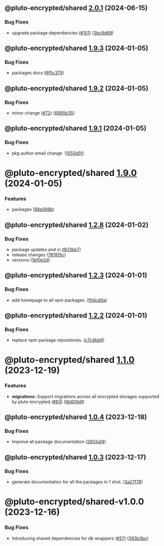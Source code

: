 ## @pluto-encrypted/shared [2.0.1](https://github.com/atala-community-projects/pluto-encrypted/compare/@pluto-encrypted/shared@2.0.0...@pluto-encrypted/shared@2.0.1) (2024-06-15)


### Bug Fixes

* upgrade package dependencies ([#101](https://github.com/atala-community-projects/pluto-encrypted/issues/101)) ([3bc9d69](https://github.com/atala-community-projects/pluto-encrypted/commit/3bc9d694e24abc9f3d96862081be4b846e63d423))

## @pluto-encrypted/shared [1.9.3](https://github.com/atala-community-projects/pluto-encrypted/compare/@pluto-encrypted/shared@1.9.2...@pluto-encrypted/shared@1.9.3) (2024-01-05)


### Bug Fixes

* packages docs ([6f5c375](https://github.com/atala-community-projects/pluto-encrypted/commit/6f5c375f198ac4fb09aa6f15af08881e779a7b0d))

## @pluto-encrypted/shared [1.9.2](https://github.com/atala-community-projects/pluto-encrypted/compare/@pluto-encrypted/shared@1.9.1...@pluto-encrypted/shared@1.9.2) (2024-01-05)


### Bug Fixes

* minor change ([#72](https://github.com/atala-community-projects/pluto-encrypted/issues/72)) ([6895b35](https://github.com/atala-community-projects/pluto-encrypted/commit/6895b35c5f144a4a5282e8afdba8f796837a9bfa))

## @pluto-encrypted/shared [1.9.1](https://github.com/atala-community-projects/pluto-encrypted/compare/@pluto-encrypted/shared@1.9.0...@pluto-encrypted/shared@1.9.1) (2024-01-05)


### Bug Fixes

* pkg author email change. ([1550d5f](https://github.com/atala-community-projects/pluto-encrypted/commit/1550d5f968caac92add817fb79716a6a54ab4bc3))

# @pluto-encrypted/shared [1.9.0](https://github.com/atala-community-projects/pluto-encrypted/compare/@pluto-encrypted/shared@1.8.0...@pluto-encrypted/shared@1.9.0) (2024-01-05)


### Features

* packages ([88e569b](https://github.com/atala-community-projects/pluto-encrypted/commit/88e569b05129d1b0f586f5aded5d8dd645cd285f))

## @pluto-encrypted/shared [1.2.8](https://github.com/atala-community-projects/pluto-encrypted/compare/@pluto-encrypted/shared@1.2.7...@pluto-encrypted/shared@1.2.8) (2024-01-02)


### Bug Fixes

* package updates and ci ([fb13bb7](https://github.com/atala-community-projects/pluto-encrypted/commit/fb13bb7942568b50b41f0c777fb1173bcd63dd3b))
* release changes ([781915c](https://github.com/atala-community-projects/pluto-encrypted/commit/781915ccd4443bae3b8716de76929aaf1af3cd3e))
* versions ([1bf0e2d](https://github.com/atala-community-projects/pluto-encrypted/commit/1bf0e2dbc9fb388f90c494858019af0ac29681da))

## @pluto-encrypted/shared [1.2.3](https://github.com/atala-community-projects/pluto-encrypted/compare/@pluto-encrypted/shared@1.2.2...@pluto-encrypted/shared@1.2.3) (2024-01-01)


### Bug Fixes

* add homepage to all npm packages. ([f0dcd0a](https://github.com/atala-community-projects/pluto-encrypted/commit/f0dcd0a90ff8cf5278de1158a6e90298d25d43c4))

## @pluto-encrypted/shared [1.2.2](https://github.com/atala-community-projects/pluto-encrypted/compare/@pluto-encrypted/shared@1.2.1...@pluto-encrypted/shared@1.2.2) (2024-01-01)


### Bug Fixes

* replace npm package repositories. ([c7c4bb9](https://github.com/atala-community-projects/pluto-encrypted/commit/c7c4bb9e5ab55762ac44bc9caa1b98094088647d))

# @pluto-encrypted/shared [1.1.0](https://github.com/elribonazo/pluto-encrypted/compare/@pluto-encrypted/shared@1.0.4...@pluto-encrypted/shared@1.1.0) (2023-12-19)


### Features

* **migrations:** Support migrations across all encrypted storages supported by pluto encrypted ([#63](https://github.com/elribonazo/pluto-encrypted/issues/63)) ([6b609df](https://github.com/elribonazo/pluto-encrypted/commit/6b609df8cf893a269fc0c1f8026db0caa6098ac5))

## @pluto-encrypted/shared [1.0.4](https://github.com/elribonazo/pluto-encrypted/compare/@pluto-encrypted/shared@1.0.3...@pluto-encrypted/shared@1.0.4) (2023-12-18)


### Bug Fixes

* Improve all package documentation ([2602af4](https://github.com/elribonazo/pluto-encrypted/commit/2602af4f37f97eb2f70d39d79eb3c3e715e7cead))

## @pluto-encrypted/shared [1.0.3](https://github.com/elribonazo/pluto-encrypted/compare/@pluto-encrypted/shared@1.0.2...@pluto-encrypted/shared@1.0.3) (2023-12-17)


### Bug Fixes

* generate documentation for all the packages in 1 shot. ([3a27f78](https://github.com/elribonazo/pluto-encrypted/commit/3a27f78d122855a353efe814fdb7e48e0222ade2))

# @pluto-encrypted/shared-v1.0.0 (2023-12-16)


### Bug Fixes

* Introducing shared dependencies for db wrappers ([#57](https://github.com/elribonazo/pluto-encrypted/issues/57)) ([393b3bc](https://github.com/elribonazo/pluto-encrypted/commit/393b3bc2cbd811bf45fca7f67bb6704c617ed504))

